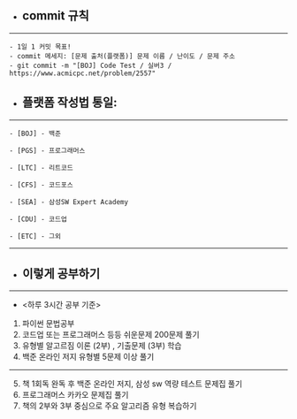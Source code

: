 - **commit 규칙**
    -
- ---
    - 1일 1 커밋 목표!
    - commit 메세지: [문제 출처(플랫폼)] 문제 이름 / 난이도 / 문제 주소
    - git commit -m "[BOJ] Code Test / 실버3 / https://www.acmicpc.net/problem/2557"


- **플랫폼 작성법 통일:** 
  -
- ---
    - [BOJ] - 백준

    - [PGS] - 프로그래머스

    - [LTC] - 리트코드

    - [CFS] - 코드포스

    - [SEA] - 삼성SW Expert Academy

    - [CDU] - 코드업

    - [ETC] - 그외
  
---

- **이렇게 공부하기**  
  - 
- ---
- <하루 3시간 공부 기준>

1. 파이썬 문법공부
2. 코드업 또는 프로그래머스 등등 쉬운문제 200문제 풀기
3. 유형별 알고르짐 이론 (2부) , 기출문제 (3부) 학습
4. 백준 온라인 저지 유형별 5문제 이상 풀기

---
5. 책 1회독 완독 후 백준 온라인 저지, 삼성 sw 역량 테스트 문제집 풀기
6. 프로그래머스 카카오 문제집 풀기
7. 책의 2부와 3부 중심으로 주요 알고리즘 유형 복습하기